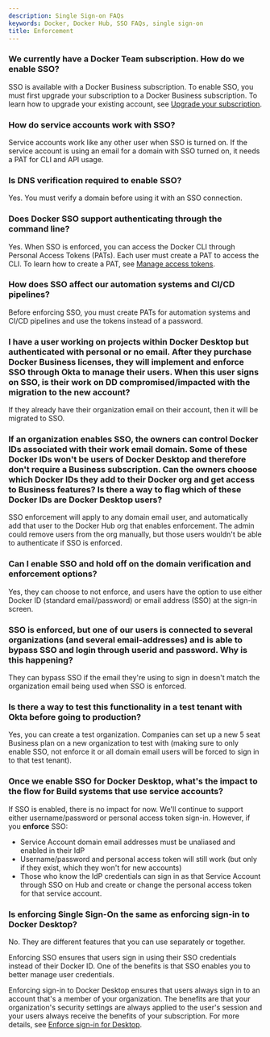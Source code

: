 ```yaml
---
description: Single Sign-on FAQs
keywords: Docker, Docker Hub, SSO FAQs, single sign-on
title: Enforcement
---
```


### We currently have a Docker Team subscription. How do we enable SSO?

SSO is available with a Docker Business subscription. To enable SSO, you must first upgrade your subscription to a Docker Business subscription. To learn how to upgrade your existing account, see [Upgrade your subscription](https://www.docker.com/pricing).

### How do service accounts work with SSO?

Service accounts work like any other user when SSO is turned on. If the service account is using an email for a domain with SSO turned on, it needs a PAT for CLI and API usage.

### Is DNS verification required to enable SSO?

Yes. You must verify a domain before using it with an SSO connection.

### Does Docker SSO support authenticating through the command line?

Yes. When SSO is enforced, you can access the Docker CLI through Personal Access Tokens (PATs).  Each user must create a PAT to access the CLI. To learn how to create a PAT, see [Manage access tokens](../docker-hub/access-tokens.md).

### How does SSO affect our automation systems and CI/CD pipelines?

Before enforcing SSO, you must create PATs for automation systems and CI/CD pipelines and use the tokens instead of a password.

### I have a user working on projects within Docker Desktop but authenticated with personal or no email. After they purchase Docker Business licenses, they will implement and enforce SSO through Okta to manage their users. When this user signs on SSO, is their work on DD compromised/impacted with the migration to the new account?

If they already have their organization email on their account, then it will be migrated to SSO.

### If an organization enables SSO, the owners can control Docker IDs associated with their work email domain. Some of these Docker IDs won't be users of Docker Desktop and therefore don't require a Business subscription. Can the owners choose which Docker IDs they add to their Docker org and get access to Business features? Is there a way to flag which of these Docker IDs are Docker Desktop users?

SSO enforcement will apply to any domain email user, and automatically add that user to the Docker Hub org that enables enforcement. The admin could remove users from the org manually, but those users wouldn't be able to authenticate if SSO is enforced.

### Can I enable SSO and hold off on the domain verification and enforcement options?

Yes, they can choose to not enforce, and users have the option to use either Docker ID (standard email/password) or email address (SSO) at the sign-in screen.

### SSO is enforced, but one of our users is connected to several organizations (and several email-addresses) and is able to bypass SSO and login through userid and password. Why is this happening?

They can bypass SSO if the email they're using to sign in doesn't match the organization email being used when SSO is enforced.

### Is there a way to test this functionality in a test tenant with Okta before going to production?

Yes, you can create a test organization. Companies can set up a new 5 seat Business plan on a new organization to test with (making sure to only enable SSO, not enforce it or all domain email users will be forced to sign in to that test tenant).

### Once we enable SSO for Docker Desktop, what's the impact to the flow for Build systems that use service accounts?

If SSO is enabled, there is no impact for now. We'll continue to support either username/password or personal access token sign-in.
However, if you **enforce** SSO:

* Service Account domain email addresses must be unaliased and enabled in their IdP
* Username/password and personal access token will still work (but only if they exist, which they won't for new accounts)
* Those who know the IdP credentials can sign in as that Service Account through SSO on Hub and create or change the personal access token for that service account.

### Is enforcing Single Sign-On the same as enforcing sign-in to Docker Desktop?

No. They are different features that you can use separately or together.

Enforcing SSO ensures that users sign in using their SSO credentials instead of their Docker ID. One of the benefits is that SSO enables you to better manage user credentials.

Enforcing sign-in to Docker Desktop ensures that users always sign in to an
account that's a member of your organization. The benefits are that your organization's security settings are always applied to the user's session and your users always receive the benefits of your subscription. For more details, see [Enforce sign-in for Desktop](../docker-hub/configure-sign-in.md).

